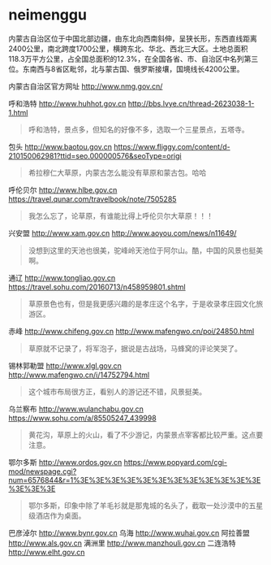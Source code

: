 # neimenggu

内蒙古自治区位于中国北部边疆，由东北向西南斜伸，呈狭长形，东西直线距离2400公里，南北跨度1700公里，横跨东北、华北、西北三大区。土地总面积118.3万平方公里，占全国总面积的12.3%，在全国各省、市、自治区中名列第三位。东南西与8省区毗邻，北与蒙古国、俄罗斯接壤，国境线长4200公里。

内蒙古自治区官方网址 http://www.nmg.gov.cn/

呼和浩特 http://www.huhhot.gov.cn
http://bbs.lvye.cn/thread-2623038-1-1.html

> 呼和浩特，景点多，但知名的好像不多，选取一个三星景点，五塔寺。

包头 http://www.baotou.gov.cn
https://www.fliggy.com/content/d-210150062981?ttid=seo.000000576&seoType=origi

> 希拉穆仁大草原，内蒙古怎么能没有草原和蒙古包。哈哈

呼伦贝尔 http://www.hlbe.gov.cn
https://travel.qunar.com/travelbook/note/7505285

> 我怎么忘了，论草原，有谁能比得上呼伦贝尔大草原！！！

兴安盟 http://www.xam.gov.cn
http://www.aoyou.com/news/n11649/

> 没想到这里的天池也很美，驼峰岭天池位于阿尔山。酷，中国的风景也挺美啊。

通辽 http://www.tongliao.gov.cn
https://travel.sohu.com/20160713/n458959801.shtml

> 草原景色也有，但是我更感兴趣的是孝庄这个名字，于是收录孝庄园文化旅游区。

赤峰 http://www.chifeng.gov.cn
http://www.mafengwo.cn/poi/24850.html

> 草原就不记录了，将军泡子，据说是古战场，马蜂窝的评论笑哭了。

锡林郭勒盟 http://www.xlgl.gov.cn
http://www.mafengwo.cn/i/14752794.html

> 这个城市布局很方正，看别人的游记还不错，风景挺美。

乌兰察布 http://www.wulanchabu.gov.cn
https://www.sohu.com/a/85505247_439998

> 黄花沟，草原上的火山，看了不少游记，内蒙景点宰客都比较严重。这点要注意。

鄂尔多斯 http://www.ordos.gov.cn
https://www.popyard.com/cgi-mod/newspage.cgi?num=6576844&r=1%3E%3E%3E%3E%3E%3E%3E%3E%3E%3E%3E%3E%3E%3E%3E

> 鄂尔多斯，印象中除了羊毛衫就是那鬼城的名头了，截取一处沙漠中的五星级酒店作为桌面。

巴彦淖尔 http://www.bynr.gov.cn
乌海 http://www.wuhai.gov.cn
阿拉善盟 http://www.als.gov.cn
满洲里 http://www.manzhouli.gov.cn
二连浩特 http://www.elht.gov.cn

